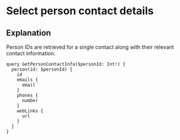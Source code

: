 # Select person contact details

## Explanation

Person IDs are retrieved for a single contact along with their relevant contact information.

```
query GetPersonContactInfo($personId: Int!) {
  person(id: $personId) {
    id
    emails {
      email
    }
    phones {
      number
    }
    webLinks {
      url
    }
  }
}

```
